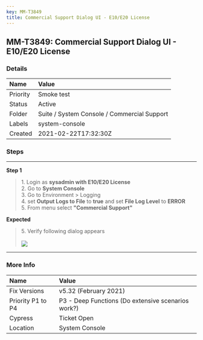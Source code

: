 ```yaml
---
key: MM-T3849
title: Commercial Support Dialog UI - E10/E20 License
---
```


## MM-T3849: Commercial Support Dialog UI - E10/E20 License

### Details

| Name     | Value                                       |
| :------- | :------------------------------------------ |
| Priority | Smoke test                                  |
| Status   | Active                                      |
| Folder   | Suite / System Console / Commercial Support |
| Labels   | system-console                              |
| Created  | 2021-02-22T17:32:30Z                        |

### Steps

<hr/>

**Step 1**

> <article>1. Login as <strong>sysadmin with E10/E20 License</strong><br>2. Go to <strong>System Console</strong><br>3. Go to Environment &gt; Logging<br>4. set <strong>Output Logs to File</strong> to <strong>true</strong> and set <strong>File Log Level</strong> to <strong>ERROR</strong><br>5. From menu select <strong>"Commercial Support"</strong></article>

**Expected**

> <article>5. Verify following dialog appears<br><br><img src="https://smartbear-tm4j-prod-us-west-2-attachment-rich-text.s3.us-west-2.amazonaws.com/embedded-f3277290f945470c4add5d21ef3dc7ca7b74388fc7152bfb6b99ae58c66a95a8-1614015074647-1614015074647.png" class="fr-fic fr-dii"></article>

<hr/>

### More Info

| Name              | Value                                              |
| :---------------- | :------------------------------------------------- |
| Fix Versions      | v5.32 (February 2021)                              |
| Priority P1 to P4 | P3 - Deep Functions (Do extensive scenarios work?) |
| Cypress           | Ticket Open                                        |
| Location          | System Console                                     |
